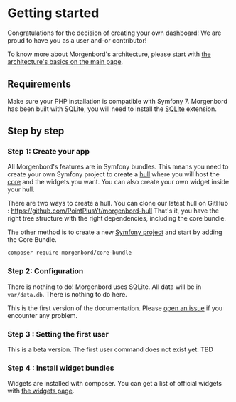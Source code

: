 # Getting started

Congratulations for the decision of creating your own dashboard! We are proud to have you as a user and-or contributor!

To know more about Morgenbord's architecture, please start with [the architecture's basics on the main page]().

## Requirements

Make sure your PHP installation is compatible with Symfony 7.
Morgenbord has been built with SQLite, you will need to install the [SQLite](https://www.php.net/manual/en/book.pdo-sqlite.php) extension.

## Step by step

### Step 1: Create your app

All Morgenbord's features are in Symfony bundles. This means you need to create your own Symfony project to create a [hull](Glossary#hull) where you will host the [core](Glossary#core) and the widgets you want. You can also create your own widget inside your hull.

There are two ways to create a hull. You can clone our latest hull on GitHub : https://github.com/PointPlusYt/morgenbord-hull
That's it, you have the right tree structure with the right dependencies, including the core bundle.

The other method is to create a new [Symfony project](https://symfony.com/doc/current/setup.html) and start by adding the Core Bundle.
```sh
composer require morgenbord/core-bundle
```

### Step 2: Configuration

There is nothing to do! Morgenbord uses SQLite. All data will be in `var/data.db`. There is nothing to do here.

This is the first version of the documentation. Please [open an issue](https://github.com/PointPlusYt/morgenbord-core-bundle/issues/new) if you encounter any problem.

### Step 3 : Setting the first user

This is a beta version. The first user command does not exist yet. TBD

### Step 4 : Install widget bundles

Widgets are installed with composer. You can get a list of official widgets with [the widgets page](/Widgets/).
